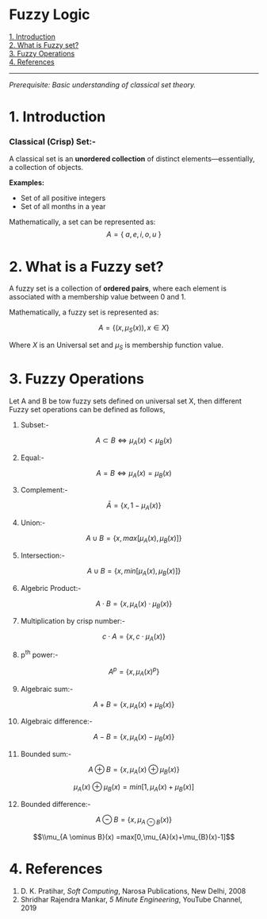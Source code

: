 # Fuzzy Logic

[1. Introduction](#1.-Introduction)   
[2. What is Fuzzy set?](#2.-What-is-Fuzzy-set?)  
[3. Fuzzy Operations](#3.-Fuzzy-Operations)   
[4. References](#4.-References)

---


*Prerequisite: Basic understanding of classical set theory.*


# 1. Introduction

### **Classical (Crisp) Set:-**  

A classical set is an **unordered collection** of distinct elements—essentially, a collection of objects.

**Examples:**
- Set of all positive integers  
- Set of all months in a year

Mathematically, a set can be represented as:
$$A = \{~ a,e,i,o,u ~ \}$$

# 2. What is a Fuzzy set?

A fuzzy set is a collection of **ordered pairs**, where each element is associated with a membership value between 0 and 1.

Mathematically, a fuzzy set is represented as:

$$A =\{ (x,\mu_{S}(x)), x\in X\}$$

Where $X$ is an Universal set and $\mu_{S}$ is membership function value.


# 3. Fuzzy Operations

Let A and B be tow fuzzy sets defined on universal set X, then different Fuzzy set operations can be defined as follows,

1. Subset:-  

$$A\subset B \iff \mu_{A}(x)<\mu_{B}(x)$$

2. Equal:-  

$$A= B \iff \mu_{A}(x)=\mu_{B}(x)$$

3. Complement:-  

$$\bar A  = \{ x, 1-\mu_{A}(x)\}$$

4. Union:-  

$$A\cup B = \{ x, max[\mu_{A}(x),\mu_{B}(x)] \}$$

5. Intersection:-  

$$A\cup B = \{ x, min[\mu_{A}(x),\mu_{B}(x)] \}$$

6. Algebric Product:-  

$$A\cdot B = \{ x,\mu_{A}(x)\cdot\mu_{B}(x) \}$$

7. Multiplication by crisp number:-  

$$c\cdot A = \{ x, c\cdot\mu_{A}(x)\}$$

8. p<sup>th</sup> power:-  

$$A^p = \{ x, \mu_{A}(x)^p\}$$

9. Algebraic sum:-  

$$A+B = \{ x,\mu_{A}(x)+\mu_{B}(x) \}$$

10. Algebraic difference:-  

$$A-B = \{ x,\mu_{A}(x)-\mu_{B}(x) \}$$

11. Bounded sum:-  

$$A\oplus B = \{ x,\mu_{A}(x)\oplus \mu_{B}(x) \}$$

$$\mu_{A}(x)\oplus \mu_{B}(x) =min[1,\mu_{A}(x)+\mu_{B}(x)]$$

12. Bounded difference:-  

$$A\ominus B = \{ x,\mu_{A \ominus B}(x)\}$$

$$\\mu_{A \ominus B}(x) =max[0,\mu_{A}(x)+\mu_{B}(x)-1]$$


# 4. References
1. D. K. Pratihar, _Soft Computing_, Narosa Publications, New Delhi, 2008
2. Shridhar Rajendra Mankar, _5 Minute Engineering_, YouTube Channel, 2019